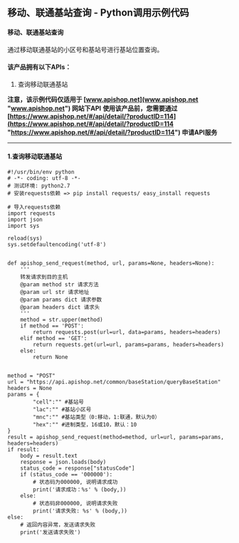 ## 移动、联通基站查询 - Python调用示例代码

#### 移动、联通基站查询
通过移动联通基站的小区号和基站号进行基站位置查询。

#### 该产品拥有以下APIs：
1. 查询移动联通基站

**注意，该示例代码仅适用于 [www.apishop.net](www.apishop.net "www.apishop.net") 网站下API**
**使用该产品前，您需要通过 [https://www.apishop.net/#/api/detail/?productID=114](https://www.apishop.net/#/api/detail/?productID=114 "https://www.apishop.net/#/api/detail/?productID=114") 申请API服务**

---

#### 1.查询移动联通基站

```
#!/usr/bin/env python
# -*- coding: utf-8 -*-
# 测试环境: python2.7
# 安装requests依赖 => pip install requests/ easy_install requests

# 导入requests依赖
import requests
import json
import sys

reload(sys)
sys.setdefaultencoding('utf-8')


def apishop_send_request(method, url, params=None, headers=None):
    '''
    转发请求到目的主机
    @param method str 请求方法
    @param url str 请求地址
    @param params dict 请求参数
    @param headers dict 请求头
    '''
    method = str.upper(method)
    if method == 'POST':
        return requests.post(url=url, data=params, headers=headers)
    elif method == 'GET':
        return requests.get(url=url, params=params, headers=headers)
    else:
        return None


method = "POST"
url = "https://api.apishop.net/common/baseStation/queryBaseStation"
headers = None
params = {			
		"cell":"" #基站号			
		"lac":"" #基站小区号			
		"mnc":"" #基站类型（0:移动，1:联通，默认为0）			
		"hex":"" #进制类型，16或10，默认：10
}
result = apishop_send_request(method=method, url=url, params=params, headers=headers)
if result:
    body = result.text
    response = json.loads(body)
    status_code = response["statusCode"]
    if (status_code == '000000'):
        # 状态码为000000, 说明请求成功
        print('请求成功：%s' % (body,))
    else:
        # 状态码非000000, 说明请求失败
        print('请求失败: %s' % (body,))
else:
    # 返回内容异常，发送请求失败
    print('发送请求失败')


```